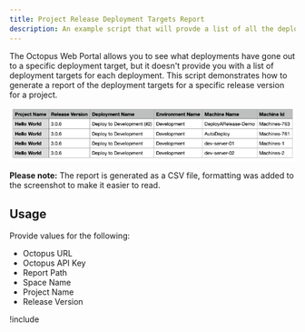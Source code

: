 ```yaml
---
title: Project Release Deployment Targets Report
description: An example script that will provde a list of all the deployments and deployment targets deployed to.
---
```


The Octopus Web Portal allows you to see what deployments have gone out to a specific deployment target, but it doesn't provide you with a list of deployment targets for each deployment.  This script demonstrates how to generate a report of the deployment targets for a specific release version for a project.

![Sample project release deployment target report](images/project-release-deployment-target-report.png)

**Please note:** The report is generated as a CSV file, formatting was added to the screenshot to make it easier to read.

## Usage

Provide values for the following:

- Octopus URL
- Octopus API Key
- Report Path
- Space Name
- Project Name
- Release Version

!include <project-deployment-targets-report>